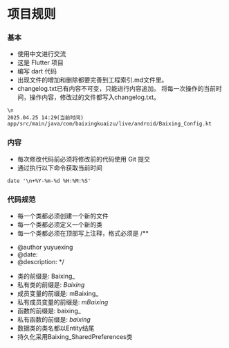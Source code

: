# 项目规则
### 基本
- 使用中文进行交流
- 这是 Flutter 项目
- 编写 dart 代码
- 出现文件的增加和删除都要完善到工程索引.md文件里。
- changelog.txt已有内容不可变，只能进行内容追加。
将每一次操作的当前时间，操作内容，修改过的文件都写入changelog.txt。
```
\n
2025.04.25 14:29(当前时间)
app/src/main/java/com/baixingkuaizu/live/android/Baixing_Config.kt
```

### 内容
- 每次修改代码前必须将修改前的代码使用 Git 提交
- 通过执行以下命令获取当前时间
```
date '\n+%Y-%m-%d %H:%M:%S'
```


### 代码规范
- 每一个类都必须创建一个新的文件
- 每一个类都必须定义一个新的类
- 每一个类都必须在顶部写上注释，格式必须是
  /**
* @author yuyuexing
* @date:
* @description:
  */
- 类的前缀是: Baixing_
- 私有类的前缀是: _Baixing_
- 成员变量的前缀是: mBaixing_
- 私有成员变量的前缀是: _mBaixing_
- 函数的前缀是: baixing_
- 私有函数的前缀是: _baixing_
- 数据类的类名都以Entity结尾
- 持久化采用Baixing_SharedPreferences类